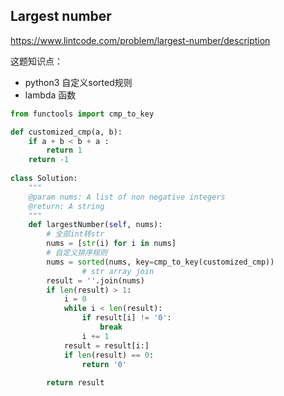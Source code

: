 ## Largest number

https://www.lintcode.com/problem/largest-number/description

这题知识点：

+ python3 自定义sorted规则 
+ lambda 函数

```python
from functools import cmp_to_key

def customized_cmp(a, b): 
    if a + b < b + a : 
        return 1 
    return -1 
            
class Solution:
    """
    @param nums: A list of non negative integers
    @return: A string
    """
    def largestNumber(self, nums):
        # 全部int转str
        nums = [str(i) for i in nums]
        # 自定义排序规则
        nums = sorted(nums, key=cmp_to_key(customized_cmp))
				# str array join
        result = ''.join(nums)
        if len(result) > 1: 
            i = 0 
            while i < len(result):
                if result[i] != '0':
                    break
                i += 1 
            result = result[i:]
            if len(result) == 0:
                return '0'
        
        return result
```

